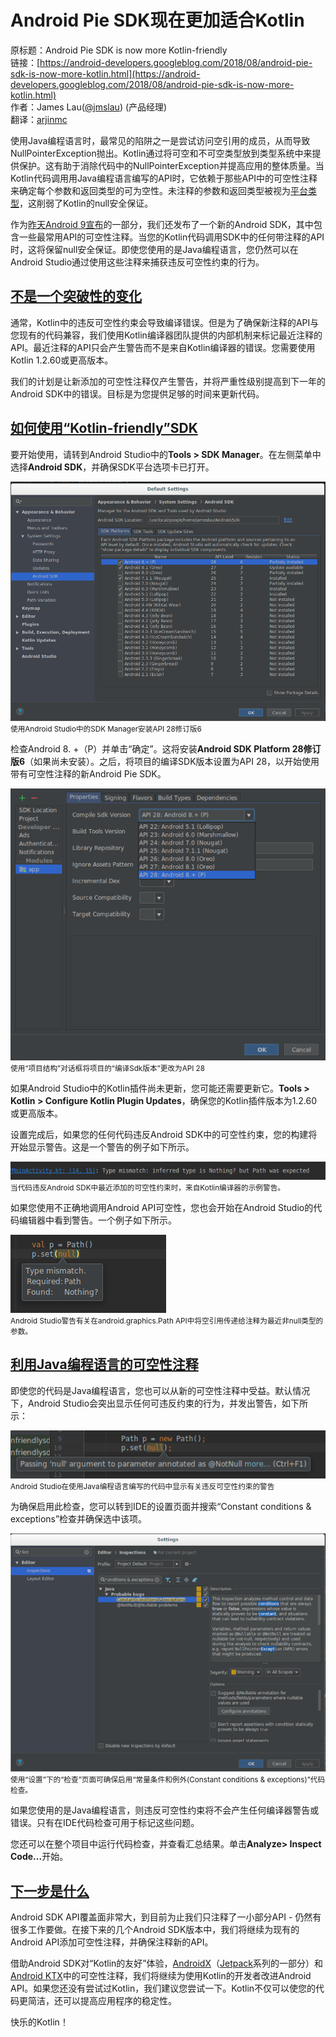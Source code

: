 # Android Pie SDK现在更加适合Kotlin

原标题：Android Pie SDK is now more Kotlin-friendly  
链接：[https://android-developers.googleblog.com/2018/08/android-pie-sdk-is-now-more-kotlin.html](https://android-developers.googleblog.com/2018/08/android-pie-sdk-is-now-more-kotlin.html)  
作者：James Lau([@jmslau](https://twitter.com/jmslau)) (产品经理)  
翻译：[arjinmc](https://github.com/arjinmc)  

使用Java编程语言时，最常见的陷阱之一是尝试访问空引用的成员，从而导致NullPointerException抛出。Kotlin通过将可空和不可空类型放到类型系统中来提供保护。这有助于消除代码中的NullPointerException并提高应用的整体质量。当Kotlin代码调用用Java编程语言编写的API时，它依赖于那些API中的可空性注释来确定每个参数和返回类型的可为空性。未注释的参数和返回类型被视为[平台类型](http://kotlinlang.org/docs/reference/java-interop.html#null-safety-and-platform-types)，这削弱了Kotlin的null安全保证。

作为[昨天Android 9宣布](https://android-developers.googleblog.com/2018/08/introducing-android-9-pie.html)的一部分，我们还发布了一个新的Android SDK，其中包含一些最常用API的可空性注释。当您的Kotlin代码调用SDK中的任何带注释的API时，这将保留null安全保证。即使您使用的是Java编程语言，您仍然可以在Android Studio通过使用这些注释来捕获违反可空性约束的行为。

## <u>不是一个突破性的变化</u>

通常，Kotlin中的违反可空性约束会导致编译错误。但是为了确保新注释的API与您现有的代码兼容，我们使用Kotlin编译器团队提供的内部机制来标记最近注释的API。最近注释的API只会产生警告而不是来自Kotlin编译器的错误。您需要使用Kotlin 1.2.60或更高版本。

我们的计划是让新添加的可空性注释仅产生警告，并将严重性级别提高到下一年的Android SDK中的错误。目标是为您提供足够的时间来更新代码。

## <u>如何使用“Kotlin-friendly”SDK</u>

要开始使用，请转到Android Studio中的<strong>Tools > SDK Manager</strong>。在左侧菜单中选择<strong>Android SDK</strong>，并确保SDK平台选项卡已打开。

![img](../images/2018.8.7.1.png)  
<small>使用Android Studio中的SDK Manager安装API 28修订版6</small>

检查Android 8. +（P）并单击“确定”。这将安装<strong>Android SDK Platform 28修订版6</strong>（如果尚未安装）。之后，将项目的编译SDK版本设置为API 28，以开始使用带有可空性注释的新Android Pie SDK。

![img](../images/2018.8.7.2.png)  
<small>使用“项目结构”对话框将项目的“编译Sdk版本”更改为API 28</small>

如果Android Studio中的Kotlin插件尚未更新，您可能还需要更新它。<strong>Tools > Kotlin > Configure Kotlin Plugin Updates</strong>，确保您的Kotlin插件版本为1.2.60或更高版本。

设置完成后，如果您的任何代码违反Android SDK中的可空性约束，您的构建将开始显示警告。这是一个警告的例子如下所示。

![img](../images/2018.8.7.3.png)  
<small>当代码违反Android SDK中最近添加的可空性约束时，来自Kotlin编译器的示例警告。</small>

如果您使用不正确地调用Android API可空性，您也会开始在Android Studio的代码编辑器中看到警告。一个例子如下所示。

![img](../images/2018.8.7.4.png)  
<small>Android Studio警告有关在android.graphics.Path API中将空引用传递给注释为最近非null类型的参数。</small>

## <u>利用Java编程语言的可空性注释</u>

即使您的代码是Java编程语言，您也可以从新的可空性注释中受益。默认情况下，Android Studio会突出显示任何可违反约束的行为，并发出警告，如下所示：

![img](../images/2018.8.7.5.png)  
<small>Android Studio在使用Java编程语言编写的代码中显示有关违反可空性约束的警告</small>

为确保启用此检查，您可以转到IDE的设置页面并搜索“Constant conditions & exceptions”检查并确保选中该项。

![img](../images/2018.8.7.6.png)  
<small>使用“设置”下的“检查”页面可确保启用“常量条件和例外(Constant conditions & exceptions)”代码检查。</small>

如果您使用的是Java编程语言，则违反可空性约束将不会产生任何编译器警告或错误。只有在IDE代码检查可用于标记这些问题。

您还可以在整个项目中运行代码检查，并查看汇总结果。单击<strong>Analyze> Inspect Code...</strong>开始。

## <u>下一步是什么</u>

Android SDK API覆盖面非常大，到目前为止我们只注释了一小部分API - 仍然有很多工作要做。在接下来的几个Android SDK版本中，我们将继续为现有的Android API添加可空性注释，并确保注释新的API。

借助Android SDK对“Kotlin的友好”体验，[AndroidX](https://developer.android.com/topic/libraries/support-library/androidx-overview)（[Jetpack](https://developer.android.com/jetpack/)系列的一部分）和[Android KTX](https://developer.android.com/kotlin/ktx)中的可空性注释，我们将继续为使用Kotlin的开发者改进Android API。如果您还没有尝试过Kotlin，我们建议您尝试一下。Kotlin不仅可以使您的代码更简洁，还可以提高应用程序的稳定性。

快乐的Kotlin！

